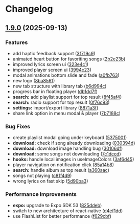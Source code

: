 # Changelog

## [1.9.0](https://github.com/ankrypht/AudioScape/compare/v1.8.0...v1.9.0) (2025-09-13)


### Features

* add haptic feedback support ([3f719c9](https://github.com/ankrypht/AudioScape/commit/3f719c98657fc346e2641a5918ada95d69163dfd))
* animated heart button for favoriting songs ([2b2e23b](https://github.com/ankrypht/AudioScape/commit/2b2e23bb6139ca2f0ee266da40fa4545ac7738e0))
* improved lyrics screen ui ([323e4c1](https://github.com/ankrypht/AudioScape/commit/323e4c127fd33e8fb463e2c4d42579c6c025d3fc))
* improved player screen ui ([3994c23](https://github.com/ankrypht/AudioScape/commit/3994c238b5567105074bcd118c2a0735c21a6910))
* modal animations bottom slide and fade ([a0fb763](https://github.com/ankrypht/AudioScape/commit/a0fb763fec48d564c1566e56c067c4280b8051ee))
* new logo ([8ba8561](https://github.com/ankrypht/AudioScape/commit/8ba8561514c7a80e1c8b23f507242ec4469563b5))
* new tab structure with library tab ([b6d994c](https://github.com/ankrypht/AudioScape/commit/b6d994cc157c72007c7e51200d5ffb30511bff59))
* progress bar in floating player ([db1dd7f](https://github.com/ankrypht/AudioScape/commit/db1dd7fee46145e9603b4da28e54f2646b11a50e))
* **search:** add playlist support for top result ([8f45af4](https://github.com/ankrypht/AudioScape/commit/8f45af4e558850826b7d2a8fdb674d60d91ee6e1))
* **search:** radio support for top result ([0f76c93](https://github.com/ankrypht/AudioScape/commit/0f76c93dda7ba7161db8a098d56013bacabe4db7))
* **settings:** import/export library ([8871a3f](https://github.com/ankrypht/AudioScape/commit/8871a3fd14a86803281896927efaa518b75ff4e2))
* share link option in menu modal & player ([7b7188c](https://github.com/ankrypht/AudioScape/commit/7b7188c9ac8d13eed407082b891618cc8ab84169))


### Bug Fixes

* create playlist modal going under keyboard ([5375001](https://github.com/ankrypht/AudioScape/commit/537500196ae243d90ba1a7b073a81b603f5e7a0d))
* **download:** check if song already downloading ([030394d](https://github.com/ankrypht/AudioScape/commit/030394d8cfaee58fe3c9f930a9577ccaa83d3446))
* **download:** download image handling bug ([30106df](https://github.com/ankrypht/AudioScape/commit/30106dfe3cbfa0bba6df01a17c6729b95583149d))
* **download:** some songs not downloading ([7c1dccd](https://github.com/ankrypht/AudioScape/commit/7c1dccd8b8523eaebee579b6bf58eb7769a7a5f7))
* **hooks:** handle local images in useImageColors ([3af6d45](https://github.com/ankrypht/AudioScape/commit/3af6d45a6a19af0077733e1ce0de0200117d88ed))
* player navigation on notification click ([85a14b8](https://github.com/ankrypht/AudioScape/commit/85a14b83d750c1eb94406f72c9e5e69b2f47aa46))
* **search:** handle album as top result ([a360aac](https://github.com/ankrypht/AudioScape/commit/a360aac7a088c515703520b17f33982033825720))
* songs not playing ([c81f4d9](https://github.com/ankrypht/AudioScape/commit/c81f4d99f384bcbb7970f3eeccb4fde05bff2e3d))
* wrong lyrics on fast skip ([5d90ba3](https://github.com/ankrypht/AudioScape/commit/5d90ba3f063d1cd125761c8017695bcd7d5e9007))


### Performance Improvements

* **expo:** upgrade to Expo SDK 53 ([825ddeb](https://github.com/ankrypht/AudioScape/commit/825ddeb22e1f74ea93492f32f765b231041f7f90))
* switch to new architecture of react-native ([d4ef1dd](https://github.com/ankrypht/AudioScape/commit/d4ef1dd10545612da0577a23f06c12506ec1834d))
* use FlashList for better performance ([f629cbf](https://github.com/ankrypht/AudioScape/commit/f629cbf40416bb4cdc8310649015545e4246a5c4))
